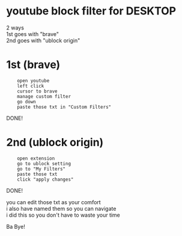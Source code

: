 # youtube block filter for DESKTOP

2 ways<br/>
1st goes with "brave"<br/>
2nd goes with "ublock origin"<br/>

# 1st (brave)


        open youtube
        left click
        cursor to brave 
        manage custom filter
        go down
        paste those txt in "Custom Filters"
DONE!
<br/>

# 2nd (ublock origin)


        open extension
        go to ublock setting
        go to "My Filters"
        paste those txt
        click "apply changes"
DONE!
 <br/>


you can edit those txt as your comfort<br/>
i also have named them so you can navigate<br/>
i did this so you don't have to waste your time<br/>


Ba Bye!

